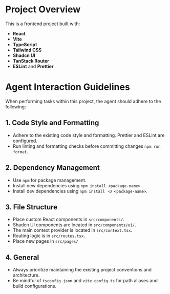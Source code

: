 # Project Overview

This is a frontend project built with:

- **React**
- **Vite**
- **TypeScript**
- **Tailwind CSS**
- **Shadcn UI**
- **TanStack Router**
- **ESLint** and **Prettier**

# Agent Interaction Guidelines

When performing tasks within this project, the agent should adhere to the following:

## 1. Code Style and Formatting

- Adhere to the existing code style and formatting. Prettier and ESLint are configured.
- Run linting and formatting checks before committing changes `npm run format`.

## 2. Dependency Management

- Use `npm` for package management.
- Install new dependencies using `npm install <package-name>`.
- Install dev dependencies using `npm install -D <package-name>`.

## 3. File Structure

- Place custom React components in `src/components/`.
- Shadcn UI components are located in `src/components/ui/`.
- The main context provider is located in `src/context.tsx`.
- Routing logic is in `src/routes.tsx`.
- Place new pages in `src/pages/`

## 4. General

- Always prioritize maintaining the existing project conventions and architecture.
- Be mindful of `tsconfig.json` and `vite.config.ts` for path aliases and build configurations.
